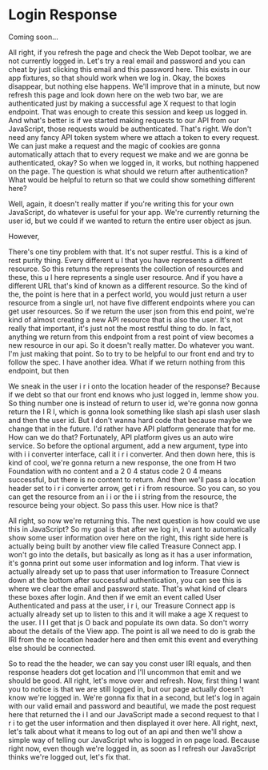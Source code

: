 # Login Response

Coming soon...

All right, if you refresh the page and check the Web Depot toolbar, we are not currently logged in. Let's try a real email and password and you can cheat by just clicking this email and this password here. This exists in our app fixtures, so that should work when we log in. Okay, the boxes disappear, but nothing else happens. We'll improve that in a minute, but now refresh this page and look down here on the web two bar, we are authenticated just by making a successful age X request to that login endpoint. That was enough to create this session and keep us logged in. And what's better is if we started making requests to our API from our JavaScript, those requests would be authenticated. That's right. We don't need any fancy API token system where we attach a token to every request. We can just make a request and the magic of cookies are gonna automatically attach that to every request we make and we are gonna be authenticated, okay? So when we logged in, it works, but nothing happened on the page. The question is what should we return after authentication? What would be helpful to return so that we could show something different here?

Well, again, it doesn't really matter if you're writing this for your own JavaScript, do whatever is useful for your app. We're currently returning the user id, but we could if we wanted to return the entire user object as jsun.

However,

There's one tiny problem with that. It's not super restful. This is a kind of rest purity thing. Every different u l that you have represents a different resource. So this returns the represents the collection of resources and these, this u l here represents a single user resource. And if you have a different URL that's kind of known as a different resource. So the kind of the, the point is here that in a perfect world, you would just return a user resource from a single url, not have five different endpoints where you can get user resources. So if we return the user json from this end point, we're kind of almost creating a new API resource that is also the user. It's not really that important, it's just not the most restful thing to do. In fact, anything we return from this endpoint from a rest point of view becomes a new resource in our api. So it doesn't really matter. Do whatever you want. I'm just making that point. So to try to be helpful to our front end and try to follow the spec. I have another idea. What if we return nothing from this endpoint, but then

We sneak in the user i r i onto the location header of the response? Because if we debt so that our front end knows who just logged in, lemme show you. So thing number one is instead of return to user id, we're gonna now gonna return the I R I, which is gonna look something like slash api slash user slash and then the user id. But I don't wanna hard code that because maybe we change that in the future. I'd rather have API platform generate that for me. How can we do that? Fortunately, API platform gives us an auto wire service. So before the optional argument, add a new argument, type into with i i converter interface, call it i r i converter. And then down here, this is kind of cool, we're gonna return a new response, the one from H two Foundation with no content and a 2 0 4 status code 2 0 4 means successful, but there is no content to return. And then we'll pass a location header set to i r i converter arrow, get i r i from resource. So you can, so you can get the resource from an i i or the i i string from the resource, the resource being your object. So pass this user. How nice is that?

All right, so now we're returning this. The next question is how could we use this in JavaScript? So my goal is that after we log in, I want to automatically show some user information over here on the right, this right side here is actually being built by another view file called Treasure Connect app. I won't go into the details, but basically as long as it has a user information, it's gonna print out some user information and log inform. That view is actually already set up to pass that user information to Treasure Connect down at the bottom after successful authentication, you can see this is where we clear the email and password state. That's what kind of clears these boxes after login. And then if we emit an event called User Authenticated and pass at the user, i r i, our Treasure Connect app is actually already set up to listen to this and it will make a age X request to the user. I I I get that js O back and populate its own data. So don't worry about the details of the View app. The point is all we need to do is grab the IRI from the re location header here and then emit this event and everything else should be connected.

So to read the the header, we can say you const user IRI equals, and then response headers dot get location and I'll uncommon that emit and we should be good. All right, let's move over and refresh. Now, first thing I want you to notice is that we are still logged in, but our page actually doesn't know we're logged in. We're gonna fix that in a second, but let's log in again with our valid email and password and beautiful, we made the post request here that returned the i I and our JavaScript made a second request to that I r i to get the user information and then displayed it over here. All right, next, let's talk about what it means to log out of an api and then we'll show a simple way of telling our JavaScript who is logged in on page load. Because right now, even though we're logged in, as soon as I refresh our JavaScript thinks we're logged out, let's fix that.

